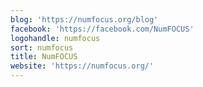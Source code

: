 ```yaml
---
blog: 'https://numfocus.org/blog'
facebook: 'https://facebook.com/NumFOCUS'
logohandle: numfocus
sort: numfocus
title: NumFOCUS
website: 'https://numfocus.org/'
---
```

